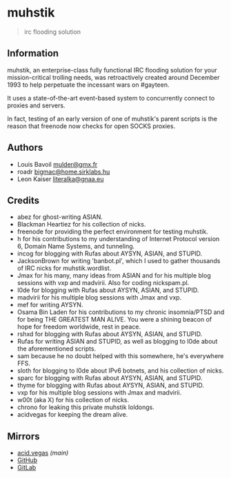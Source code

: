 # muhstik
> irc flooding solution

## Information
muhstik, an enterprise-class fully functional IRC flooding solution for your mission-critical trolling needs, was retroactively created around December 1993 to help perpetuate the incessant wars on #gayteen.

It uses a state-of-the-art event-based system to concurrently connect to proxies and servers.

In fact, testing of an early version of one of muhstik's parent scripts is the reason that freenode now checks for open SOCKS proxies.

## Authors
* Louis Bavoil mulder@gmx.fr
* roadr        bigmac@home.sirklabs.hu
* Leon Kaiser  literalka@gnaa.eu

## Credits
* abez              for ghost-writing ASIAN.
* Blackman Heartiez for his collection of nicks.
* freenode          for providing the perfect environment for testing muhstik.
* h                 for his contributions to my understanding of Internet Protocol version 6, Domain Name Systems, and tunneling.
* incog             for blogging with Rufas about AYSYN, ASIAN, and STUPID.
* JacksonBrown      for writing 'banbot.pl', which I used to gather thousands of IRC nicks for muhstik.wordlist.
* Jmax              for his many, many ideas from ASIAN and for his multiple blog sessions with vxp and madvirii. Also for coding nickspam.pl.
* l0de              for blogging with Rufas about AYSYN, ASIAN, and STUPID.
* madvirii          for his multiple blog sessions with Jmax and vxp.
* mef               for writing AYSYN.
* Osama Bin Laden   for his contributions to my chronic insomnia/PTSD and for being THE GREATEST MAN ALIVE. You were a shining beacon of hope for freedom worldwide, rest in peace.
* rshxd             for blogging with Rufas about AYSYN, ASIAN, and STUPID.
* Rufas             for writing ASIAN and STUPID, as well as blogging to l0de about the aforementioned scripts.
* sam               because he no doubt helped with this somewhere, he's everywhere FFS.
* sloth             for blogging to l0de about IPv6 botnets, and his collection of nicks.
* sparc             for blogging with Rufas about AYSYN, ASIAN, and STUPID.
* thyme             for blogging with Rufas about AYSYN, ASIAN, and STUPID.
* vxp               for his multiple blog sessions with Jmax and madvirii.
* w00t (aka X)      for his collection of nicks.
* chrono            for leaking this private muhstik loldongs.
* acidvegas         for keeping the dream alive.

## Mirrors
- [acid.vegas](https://acid.vegas/muhstik) *(main)*
- [GitHub](https://github.com/acidvegas/muhstik)
- [GitLab](https://gitlab.com/acidvegas/muhstik)